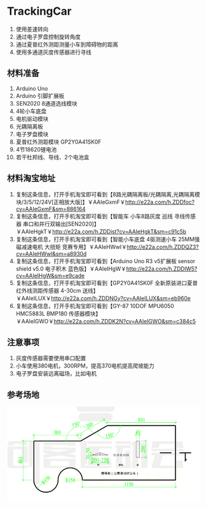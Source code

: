 # TrackingCar

1. 使用差速转向
2. 通过电子罗盘控制旋转角度
3. 通过夏普红外测距测量小车到障碍物的距离
4. 使用多通道灰度传感器进行寻线

## 材料准备
1. Arduino Uno
2. Arduino 引脚扩展板
3. SEN2020 8通道选线模块
4. 4轮小车底盘
5. 电机驱动模块
6. 光耦隔离板
7. 电子罗盘模块
8. 夏普红外测距模块 GP2Y0A41SK0F
9. 4节18620锂电池
10. 若干杜邦线、导线、2个电池盒

## 材料淘宝地址
1. 复制这条信息，打开手机淘宝即可看到【8路光耦隔离板/光耦隔离,光耦隔离模块/3/5/12/24V[正相放大版]】￥AAIeGxmF￥http://e22a.com/h.ZDDfoc?cv=AAIeGxmF&sm=886164
2. 复制这条信息，打开手机淘宝即可看到【智能车 小车8路灰度 巡线 寻线传感器 串口和并行双输出[SEN2020]】￥AAIeHgkT￥http://e22a.com/h.ZDDist?cv=AAIeHgkT&sm=c91c5b
3. 复制这条信息，打开手机淘宝即可看到【智能小车底盘 4驱测速小车 25MM强磁减速电机 大扭矩 竞赛专用】￥AAIeHWwI￥http://e22a.com/h.ZDDQZ3?cv=AAIeHWwI&sm=a8930d
4. 复制这条信息，打开手机淘宝即可看到【Arduino Uno R3 v5扩展板 sensor shield v5.0 电子积木 蓝色版】￥AAIeIHgW￥http://e22a.com/h.ZDDlW5?cv=AAIeIHgW&sm=e9cade
5. 复制这条信息，打开手机淘宝即可看到【GP2Y0A41SK0F 全新原装进口夏普 红外线测距传感器 4-30cm 送线】￥AAIeILUX￥http://e22a.com/h.ZDDNGy?cv=AAIeILUX&sm=eb960e
6. 复制这条信息，打开手机淘宝即可看到【GY-87 10DOF MPU6050 HMC5883L BMP180 传感器模块】￥AAIeIGWO￥http://e22a.com/h.ZDDK2N?cv=AAIeIGWO&sm=c384c5

## 注意事项
1. 灰度传感器需要使用串口配置
2. 小车使用380电机，300RPM，提高370电机提高爬坡能力
3. 电子罗盘安装远离磁场，比如电机

## 参考场地
![image](https://github.com/lvxinliang/TrackingCar/blob/master/doc/area.png?raw=true)
